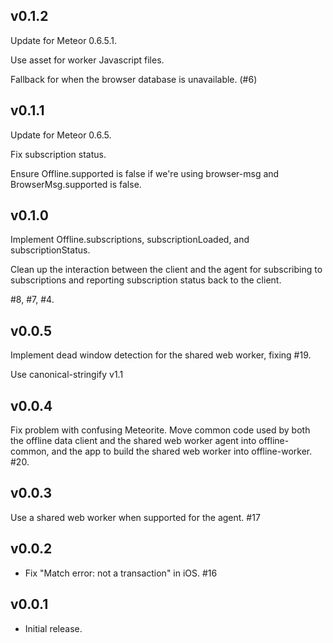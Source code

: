 ## v0.1.2

Update for Meteor 0.6.5.1.

Use asset for worker Javascript files.

Fallback for when the browser database is unavailable. (#6)


## v0.1.1

Update for Meteor 0.6.5.

Fix subscription status.

Ensure Offline.supported is false if we're using browser-msg and
BrowserMsg.supported is false.


## v0.1.0

Implement Offline.subscriptions, subscriptionLoaded, and
subscriptionStatus.

Clean up the interaction between the client and the agent for
subscribing to subscriptions and reporting subscription status back to
the client.

#8, #7, #4.


## v0.0.5

Implement dead window detection for the shared web worker, fixing #19.

Use canonical-stringify v1.1


## v0.0.4

Fix problem with confusing Meteorite.  Move common code used by both
the offline data client and the shared web worker agent into
offline-common, and the app to build the shared web worker into
offline-worker.  #20.


## v0.0.3

Use a shared web worker when supported for the agent.  #17


## v0.0.2

* Fix "Match error: not a transaction" in iOS.  #16


## v0.0.1

* Initial release.
